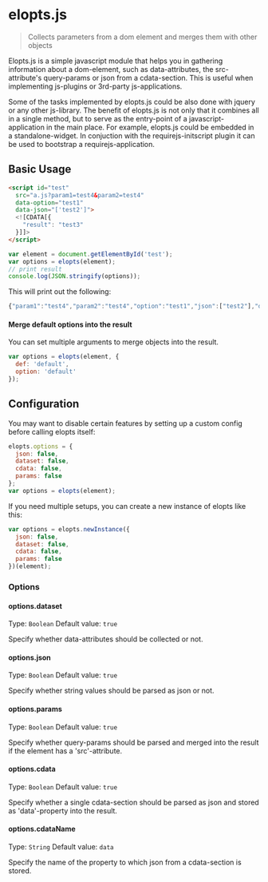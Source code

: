 elopts.js
=========

> Collects parameters from a dom element and merges them with other objects

Elopts.js is a simple javascript module that helps you in gathering information about a dom-element, such as data-attributes, the src-attribute's query-params or json from a cdata-section. 
This is useful when implementing js-plugins or 3rd-party js-applications. 

Some of the tasks implemented by elopts.js could be also done with jquery or any other js-library. The benefit of elopts.js is not only that it combines all in a single method, but to serve as the entry-point of a javascript-application in the main place.
For example, elopts.js could be embedded in a standalone-widget. In conjuction with the requirejs-initscript plugin it can be used to bootstrap a requirejs-application.

Basic Usage
-----------

```html
<script id="test" 
  src="a.js?param1=test4&param2=test4" 
  data-option="test1" 
  data-json="['test2']">
  <![CDATA[{
    "result": "test3"
  }]]>
</script>
```

```js
var element = document.getElementById('test');
var options = elopts(element);
// print result
console.log(JSON.stringify(options));
```

This will print out the following:
```js
{"param1":"test4","param2":"test4","option":"test1","json":["test2"],"data":{"result":"test3"}}
```

#### Merge default options into the result
You can set multiple arguments to merge objects into the result.
```js
var options = elopts(element, {
  def: 'default', 
  option: 'default'
});
```

Configuration
-------------
You may want to disable certain features by setting up a custom config before calling elopts itself:
```js
elopts.options = {
  json: false, 
  dataset: false, 
  cdata: false, 
  params: false
};
var options = elopts(element);
```

If you need multiple setups, you can create a new instance of elopts like this:
```js
var options = elopts.newInstance({
  json: false, 
  dataset: false, 
  cdata: false, 
  params: false
})(element);
```

### Options

#### options.dataset
Type: `Boolean`
Default value: `true`

Specify whether data-attributes should be collected or not.

#### options.json
Type: `Boolean`
Default value: `true`

Specify whether string values should be parsed as json or not.

#### options.params
Type: `Boolean`
Default value: `true`

Specify whether query-params should be parsed and merged into the result if the element has a 'src'-attribute.

#### options.cdata
Type: `Boolean`
Default value: `true`

Specify whether a single cdata-section should be parsed as json and stored as 'data'-property into the result. 

#### options.cdataName
Type: `String`
Default value: `data`

Specify the name of the property to which json from a cdata-section is stored. 

